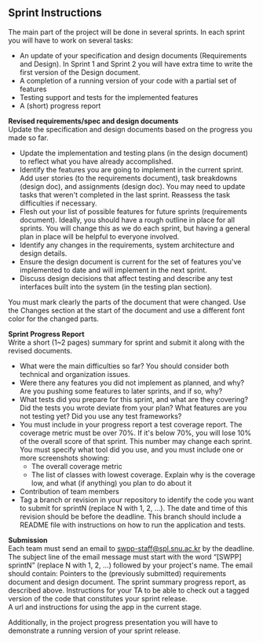 ## Sprint Instructions

The main part of the project will be done in several sprints. In each sprint you will have to work on several tasks:
- An update of your specification and design documents (Requirements and Design). In Sprint 1 and Sprint 2 you will have extra time to write the first version of the Design document.
- A completion of a running version of your code with a partial set of features
- Testing support and tests for the implemented features
- A (short) progress report


**Revised requirements/spec and design documents**<br />
Update the specification and design documents based on the progress you made so far.  
- Update the implementation and testing plans (in the design document) to reflect what you have already accomplished.
- Identify the features you are going to implement in the current sprint.  Add user stories (to the requirements document), task breakdowns (design doc), and assignments (design doc).  You may need to update tasks that weren't completed in the last sprint.  Reassess the task difficulties if necessary.
- Flesh out your list of possible features for future sprints (requirements document).  Ideally, you should have a rough outline in place for all sprints.  You will change this as we do each sprint, but having a general plan in place will be helpful to everyone involved.    
- Identify any changes in the requirements, system architecture and design details.
- Ensure the design document is current for the set of features you've implemented to date and will implement in the next sprint.  
- Discuss design decisions that affect testing and describe any test interfaces built into the system (in the testing plan section).

You must mark clearly the parts of the document that were changed. Use the Changes section at the start of the document and use a different font color for the changed parts.


**Sprint Progress Report**<br />
Write a short (1~2 pages) summary for sprint and submit it along with the revised documents.

- What were the main difficulties so far?  You should consider both technical and organization issues.
- Were there any features you did not implement as planned, and why? Are you pushing some features to later sprints, and if so, why?
- What tests did you prepare for this sprint, and what are they covering? Did the tests you wrote deviate from your plan? What features are you not testing yet? Did you use any test frameworks?
- You must include in your progress report a test coverage report. The coverage metric must be over 70%. If it's below 70%, you will lose 10% of the overall score of that sprint. This number may change each sprint.
You must specify what tool did you use, and you must include one or more screenshots showing:
  - The overall coverage metric
  - The list of classes with lowest coverage. Explain why is the coverage low, and what (if anything) you plan to do about it  
- Contribution of team members
- Tag a branch or revision in your repository to identify the code you want to submit for sprintN (replace N with 1, 2, ...). The date and time of this revision should be before the deadline. This branch should include a README file with instructions on how to run the application and tests.

**Submission**<br />
Each team must send an email to swpp-staff@spl.snu.ac.kr by the deadline. The subject line of the email message must start with the word “[SWPP] sprintN” (replace N with 1, 2, ...) followed by your project's name. The email should contain:
Pointers to the (previously submitted) requirements document and design document.
The sprint summary progress report, as described above.
Instructions for your TA to be able to check out a tagged version of the code that constitutes your sprint release.  
A url and instructions for using the app in the current stage.  

Additionally, in the project progress presentation you will have to demonstrate a running version of your sprint release.

